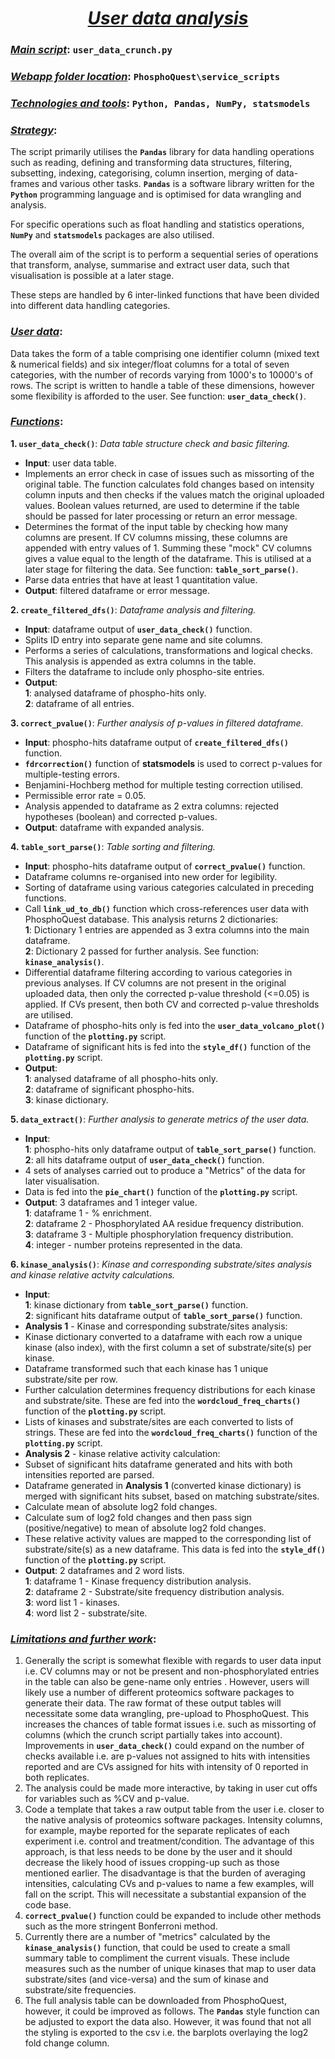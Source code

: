 # <center><u>*User data analysis*</u></center>

### <u>*Main script*</u>:  `user_data_crunch.py`

### <u>*Webapp folder location*</u>:  `PhosphoQuest\service_scripts`

### <u>*Technologies and tools*</u>:  `Python, Pandas, NumPy, statsmodels`

### <u>*Strategy*</u>: 

The script primarily utilises the **`Pandas`** library for data handling operations such as reading, defining and transforming data structures, filtering, subsetting, indexing, categorising, column insertion, merging of data-frames and various other tasks. **`Pandas`** is a software library written for the **`Python`** programming language and is optimised for data wrangling and analysis. 

For specific operations such as float handling and statistics operations, **`NumPy`** and **`statsmodels`** packages are also utilised.

The overall aim of the script is to perform a sequential series of operations that transform, analyse, summarise and extract user data, such that visualisation is possible at a later stage. 

These steps are handled by 6 inter-linked functions that have been divided into different data handling categories.

### <u>*User data*</u>:
Data takes the form of a table comprising one identifier column (mixed text & numerical fields) and six integer/float columns for a total of seven categories, with the number of records varying from 1000's to 10000's of rows. The script is written to handle a table of these dimensions, however some flexibility is afforded to the user. See function: **`user_data_check()`**.   

### <u>*Functions*</u>:

**1. `user_data_check()`**: *Data table structure check and basic filtering.*

* **Input**: user data table.
* Implements an error check in case of issues such as missorting of the original table. The function calculates fold changes based on intensity column inputs and then checks if the values match the original uploaded values. Boolean values returned, are used to determine if the table should be passed for later processing or return an error message.
* Determines the format of the input table by checking how many columns are present. If CV columns missing, these columns are appended with entry values of 1. Summing these "mock" CV columns gives a value equal to the length of the dataframe. This is utilised at a later stage for filtering the data. See function: **`table_sort_parse()`**.
* Parse data entries that have at least 1 quantitation value.
* **Output**: filtered dataframe or error message.

**2. `create_filtered_dfs()`**:  *Dataframe analysis and filtering.*

* **Input**: dataframe output of **`user_data_check()`** function.
* Splits ID entry into separate gene name and site columns.
* Performs a series of calculations, transformations and logical checks. This analysis is appended as extra columns in the table.
* Filters the dataframe to include only phospho-site entries.
* **Output**: 
<br>**1**: analysed dataframe of phospho-hits only. 
<br>**2**: dataframe of all entries.

**3. `correct_pvalue()`**:  *Further analysis of p-values in filtered dataframe.*
* **Input**: phospho-hits dataframe output of **`create_filtered_dfs()`** function.
* **`fdrcorrection()`** function of **statsmodels** is used to correct p-values for multiple-testing errors. 
* Benjamini-Hochberg method for multiple testing correction utilised.
* Permissible error rate = 0.05.
* Analysis appended to dataframe as 2 extra columns: rejected hypotheses (boolean) and corrected p-values.
* **Output**: dataframe with expanded analysis.

**4. `table_sort_parse()`**:  *Table sorting and filtering.*
* **Input**: phospho-hits dataframe output of **`correct_pvalue()`** function.
* Dataframe columns re-organised into new order for legibility.
* Sorting of dataframe using various categories calculated in preceding functions. 
* Call **`link_ud_to_db()`** function which cross-references user data with PhosphoQuest database. This analysis returns 2 dictionaries:
<br>**1**: Dictionary 1 entries are appended as 3 extra columns into the main dataframe.
<br>**2**: Dictionary 2 passed for further analysis. See function: **`kinase_analysis()`**.
* Differential dataframe filtering according to various categories in previous analyses. If CV columns are not present in the original uploaded data, then only the corrected p-value threshold (<=0.05) is applied. If CVs present, then both CV and corrected p-value thresholds are utilised.
* Dataframe of phospho-hits only is fed into the **`user_data_volcano_plot()`** function of the **`plotting.py`** script.
* Dataframe of significant hits is fed into the **`style_df()`** function of the **`plotting.py`** script.
* **Output**: 
<br>**1**: analysed dataframe of all phospho-hits only. 
<br>**2**: dataframe of significant phospho-hits.
<br>**3**: kinase dictionary.

**5. `data_extract()`**:  *Further analysis to generate metrics of the user data.*
* **Input**: 
<br>**1**: phospho-hits only dataframe output of **`table_sort_parse()`** function.
<br>**2**: all hits dataframe output of **`user_data_check()`** function.
* 4 sets of analyses carried out to produce a "Metrics" of the data for later visualisation.
* Data is fed into the **`pie_chart()`** function of the **`plotting.py`** script.
* **Output**: 3 dataframes and 1 integer value.
<br>**1**: dataframe 1 - % enrichment.
<br>**2**: dataframe 2 - Phosphorylated AA residue frequency distribution.
<br>**3**: dataframe 3 - Multiple phosphorylation frequency distribution.
<br>**4**: integer - number proteins represented in the data.

**6. `kinase_analysis()`**:  *Kinase and corresponding substrate/sites analysis and kinase relative actvity calculations.*
* **Input**: 
<br>**1**: kinase dictionary from **`table_sort_parse()`** function.
<br>**2**: significant hits dataframe output of **`table_sort_parse()`** function.
* **Analysis 1** - Kinase and corresponding substrate/sites analysis:
* Kinase dictionary converted to a dataframe with each row a unique kinase (also index), with the first column a set of substrate/site(s) per kinase.
* Dataframe transformed such that each kinase has 1 unique substrate/site per row.
* Further calculation determines frequency distributions for each kinase and substrate/site. These are fed into the **`wordcloud_freq_charts()`** function of the **`plotting.py`** script.
* Lists of kinases and substrate/sites are each converted to lists of strings. These are fed into the **`wordcloud_freq_charts()`** function of the **`plotting.py`** script.
* **Analysis 2** - kinase relative activity calculation:
* Subset of significant hits dataframe generated and hits with both intensities reported are parsed.
* Dataframe generated in **Analysis 1** (converted kinase dictionary) is merged with significant hits subset, based on matching substrate/sites.
* Calculate mean of absolute log2 fold changes.
* Calculate sum of log2 fold changes and then pass sign (positive/negative) to mean of absolute log2 fold changes.
* These relative activity values are mapped to the corresponding list of substrate/site(s) as a new dataframe. This data is fed into the **`style_df()`** function of the **`plotting.py`** script.
* **Output**: 2 dataframes and 2 word lists.
<br>**1**: dataframe 1 - Kinase frequency distribution analysis.
<br>**2**: dataframe 2 - Substrate/site frequency distribution analysis.
<br>**3**: word list 1 - kinases.
<br>**4**: word list 2 - substrate/site.

### <u>*Limitations and further work*</u>:

1. Generally the script is somewhat flexible with regards to user data input i.e. CV columns may or not be present and non-phosphorylated entries in the table can also be gene-name only entries . However, users will likely use a number of different proteomics software packages to generate their data. The raw format of these output tables will necessitate some data wrangling, pre-upload to PhosphoQuest. This increases the chances of table format issues i.e. such as missorting of columns (which the crunch script partially takes into account). Improvements in **`user_data_check()`** could expand on the number of checks available i.e. are p-values not assigned to hits with intensities reported and are CVs assigned for hits with intensity of 0 reported in both replicates.
2. The analysis could be made more interactive, by taking in user cut offs for variables such as %CV and  p-value.
3. Code a template that takes a raw output table from the user i.e. closer to the native analysis of proteomics software packages. Intensity columns, for example, maybe reported for the separate replicates of each experiment i.e. control and treatment/condition. The advantage of this approach, is that less needs to be done by the user and it  should decrease the likely hood of issues cropping-up such as those mentioned earlier. The disadvantage is that the burden of averaging intensities, calculating CVs and p-values to name a few examples, will fall on the script. This will necessitate a substantial expansion of the code base.
4. **`correct_pvalue()`** function could be expanded to include other methods such as the more stringent Bonferroni method. 
5. Currently there are a number of "metrics" calculated by the **`kinase_analysis()`** function, that could be used to create a small summary table to compliment the current visuals. These include measures such as the number of unique kinases that map to user data substrate/sites (and vice-versa) and the sum of kinase and substrate/site frequencies. 
6. The full analysis table can be downloaded from PhosphoQuest, however, it could be improved as follows. The **`Pandas`** style function can be adjusted to export the data also. However, it was found that not all the styling is exported to the csv i.e. the barplots overlaying the log2 fold change column. 

